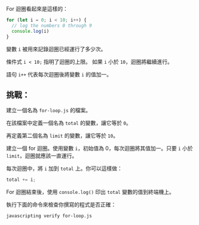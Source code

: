 For 迴圈看起來是這樣的：

```js
for (let i = 0; i < 10; i++) {
  // log the numbers 0 through 9
  console.log(i)
}
```

變數 `i` 被用來記錄迴圈已經運行了多少次。

條件式 `i < 10;` 指明了迴圈的上限。
如果 `i` 小於 `10`，迴圈將繼續進行。

語句 `i++` 代表每次迴圈後將變數 `i` 的值加一。

## 挑戰：

建立一個名為 `for-loop.js` 的檔案。

在該檔案中定義一個名為 `total` 的變數，讓它等於 `0`。

再定義第二個名為 `limit` 的變數，讓它等於 `10`。

建立一個 for 迴圈。使用變數 `i`，初始值為 0，每次迴圈將其值加一。只要 `i` 小於 `limit`，迴圈就應該一直運行。

每次迴圈中，將 `i` 加到 `total` 上。你可以這樣做：

```js
total += i;
```

For 迴圈結束後，使用 `console.log()` 印出 `total` 變數的值到終端機上。

執行下面的命令來檢查你撰寫的程式是否正確：

```bash
javascripting verify for-loop.js
```
